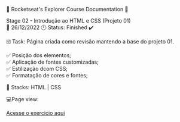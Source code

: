 🚀 Rocketseat's Explorer Course Documentation 📁

Stage 02 - Introdução ao HTML e CSS (Projeto 01)<br>
📅 26/12/2022 🕛 Status: Finished ✔️

☑️ Task: Página criada como revisão mantendo a base do projeto 01.

✅ Posição dos elementos;<br>
✅ Aplicação de fontes customizadas;<br>
✅ Estilização dcom CSS;<br> 
✅ Formatação de cores e fontes;<br>

📌 Stacks: HTML | CSS

💻Page view: 
<div align="center"
<img src="https://user-images.githubusercontent.com/61918927/209605423-553c3c63-92a2-42fd-ab00-bb2dfe20db46.jpg" width="0px">
</div>

<a href="https://gabriel-adsv.github.io/explorer-stage02-projeto01-revisao/" target="_blank">Acesse o exercicio aqui</a>
